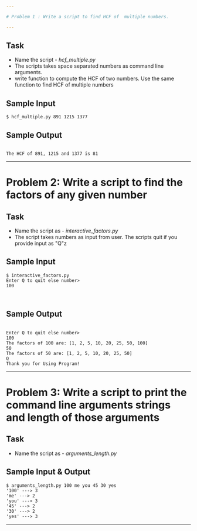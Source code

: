 ```yaml
---

# Problem 1 : Write a script to find HCF of  multiple numbers. 

---
```

## Task 
* Name the script - *hcf_multiple.py* 
* The scripts takes space separated numbers as command line arguments.
* write function to compute the HCF of two numbers. Use the same function to find HCF of multiple numbers
 

## Sample Input 
```
$ hcf_multiple.py 891 1215 1377 

```

## Sample Output 
```

The HCF of 891, 1215 and 1377 is 81 

```
---

# Problem 2: Write a script to find the factors of any given number 

## Task
* Name the script as - *interactive_factors.py* 
* The script takes numbers as input from user. The scripts quit if you provide input as "Q"z

## Sample Input 
```
$ interactive_factors.py
Enter Q to quit else number>
100
 
 

```

## Sample Output 
```

Enter Q to quit else number>
100
The factors of 100 are: [1, 2, 5, 10, 20, 25, 50, 100]
50
The factors of 50 are: [1, 2, 5, 10, 20, 25, 50]
Q
Thank you for Using Program!

```
---

# Problem 3: Write a script to print the command line arguments strings and length of those arguments 

## Task
* Name the script as - *arguments_length.py* 

## Sample Input  & Output 
```
$ arguments_length.py 100 me you 45 30 yes
'100' ---> 3
'me' ---> 2
'you' ---> 3 
'45' ---> 2
'30' ---> 2
'yes' ---> 3

```
---

